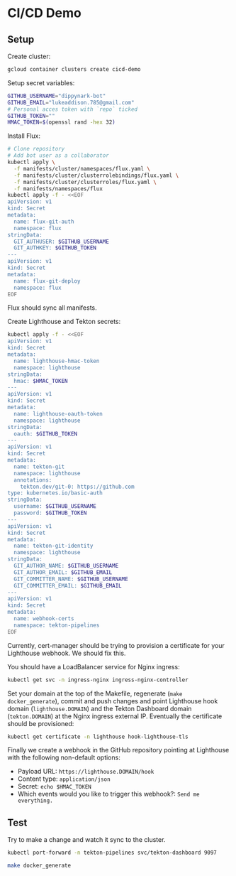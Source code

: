 # CI/CD Demo

## Setup

Create cluster:

```sh
gcloud container clusters create cicd-demo
```

Setup secret variables:

```sh
GITHUB_USERNAME="dippynark-bot"
GITHUB_EMAIL="lukeaddison.785@gmail.com"
# Personal acces token with `repo` ticked
GITHUB_TOKEN=""
HMAC_TOKEN=$(openssl rand -hex 32)
```

Install Flux:

```sh
# Clone repository
# Add bot user as a collaborator
kubectl apply \
  -f manifests/cluster/namespaces/flux.yaml \
  -f manifests/cluster/clusterrolebindings/flux.yaml \
  -f manifests/cluster/clusterroles/flux.yaml \
  -f manifests/namespaces/flux
kubectl apply -f - <<EOF
apiVersion: v1
kind: Secret
metadata:
  name: flux-git-auth
  namespace: flux
stringData:
  GIT_AUTHUSER: $GITHUB_USERNAME
  GIT_AUTHKEY: $GITHUB_TOKEN
---
apiVersion: v1
kind: Secret
metadata:
  name: flux-git-deploy
  namespace: flux
EOF
```

Flux should sync all manifests.

Create Lighthouse and Tekton secrets:

```sh
kubectl apply -f - <<EOF
apiVersion: v1
kind: Secret
metadata:
  name: lighthouse-hmac-token
  namespace: lighthouse
stringData:
  hmac: $HMAC_TOKEN
---
apiVersion: v1
kind: Secret
metadata:
  name: lighthouse-oauth-token
  namespace: lighthouse
stringData:
  oauth: $GITHUB_TOKEN
---
apiVersion: v1
kind: Secret
metadata:
  name: tekton-git
  namespace: lighthouse
  annotations:
    tekton.dev/git-0: https://github.com
type: kubernetes.io/basic-auth
stringData:
  username: $GITHUB_USERNAME
  password: $GITHUB_TOKEN
---
apiVersion: v1
kind: Secret
metadata:
  name: tekton-git-identity
  namespace: lighthouse
stringData:
  GIT_AUTHOR_NAME: $GITHUB_USERNAME
  GIT_AUTHOR_EMAIL: $GITHUB_EMAIL
  GIT_COMMITTER_NAME: $GITHUB_USERNAME
  GIT_COMMITTER_EMAIL: $GITHUB_EMAIL
---
apiVersion: v1
kind: Secret
metadata:
  name: webhook-certs
  namespace: tekton-pipelines
EOF
```

Currently, cert-manager should be trying to provision a certificate for your Lighthouse webhook. We
should fix this.

You should have a LoadBalancer service for Nginx ingress:

```sh
kubectl get svc -n ingress-nginx ingress-nginx-controller
```

Set your domain at the top of the Makefile, regenerate (`make docker_generate`), commit and push
changes and point Lighthouse hook domain (`lighthouse.DOMAIN`) and the Tekton Dashboard domain
(`tekton.DOMAIN`) at the Nginx ingress external IP. Eventually the certificate should be
provisioned:

```sh
kubectl get certificate -n lighthouse hook-lighthouse-tls
```

Finally we create a webhook in the GitHub repository pointing at Lighthouse with the following
non-default options:

- Payload URL: `https://lighthouse.DOMAIN/hook`
- Content type: `application/json`
- Secret: `echo $HMAC_TOKEN`
- Which events would you like to trigger this webhook?: `Send me everything.`

## Test

Try to make a change and watch it sync to the cluster.

```sh
kubectl port-forward -n tekton-pipelines svc/tekton-dashboard 9097
```

```sh
make docker_generate
```
